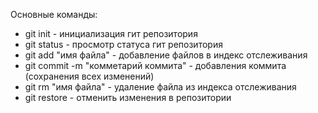 Основные команды:
- git init - инициализация гит репозитория
- git status - просмотр статуса гит репозитория
- git add "имя файла" - добавление файлов в индекс отслеживания
- git commit -m "комметарий коммита" - добавления коммита (сохранения всех изменений)
- git rm "имя файла" - удаление файла из индекса отслеживания
- git restore - отменить изменения в репозитории 


